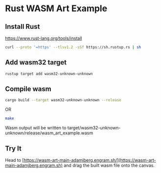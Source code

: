 # Rust WASM Art Example

## Install Rust

https://www.rust-lang.org/tools/install

```bash
curl --proto '=https' --tlsv1.2 -sSf https://sh.rustup.rs | sh
```

## Add wasm32 target

```bash
rustup target add wasm32-unknown-unknown
```

## Compile wasm

```bash
cargo build --target wasm32-unknown-unknown --release
```

OR 

```bash
make
```

Wasm output will be written to target/wasm32-unknown-unknown/release/wasm_art_example.wasm

## Try It

Head to [https://wasm-art-main-adamjberg.engram.sh/](https://wasm-art-main-adamjberg.engram.sh) and drag the built wasm file onto the canvas.